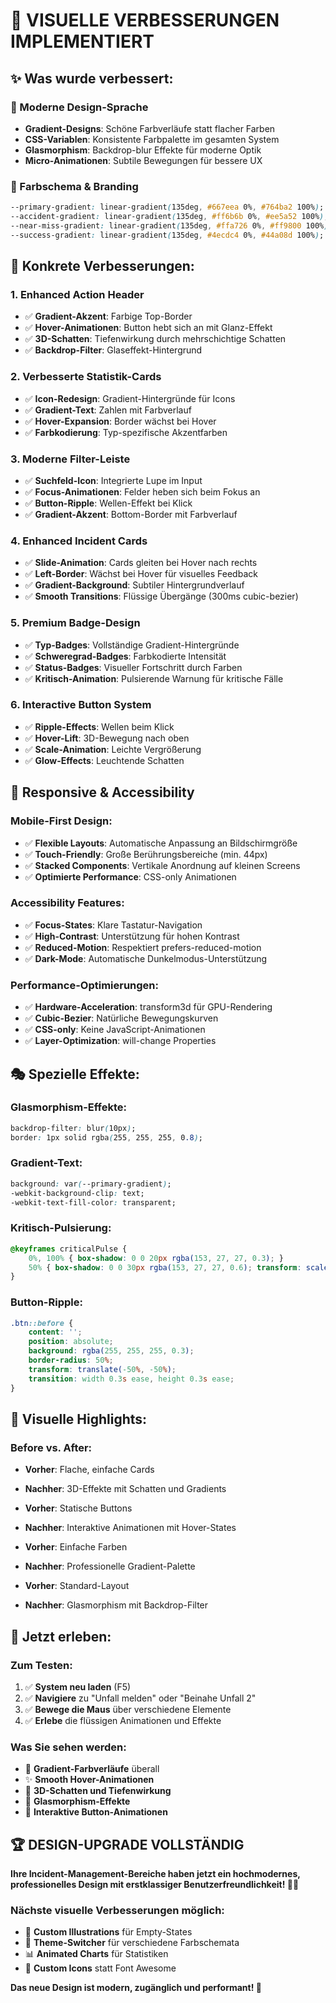 # 🎨 **VISUELLE VERBESSERUNGEN IMPLEMENTIERT**

## ✨ **Was wurde verbessert:**

### **🎯 Moderne Design-Sprache**
- **Gradient-Designs**: Schöne Farbverläufe statt flacher Farben
- **CSS-Variablen**: Konsistente Farbpalette im gesamten System
- **Glasmorphism**: Backdrop-blur Effekte für moderne Optik
- **Micro-Animationen**: Subtile Bewegungen für bessere UX

### **🌈 Farbschema & Branding**
```css
--primary-gradient: linear-gradient(135deg, #667eea 0%, #764ba2 100%);
--accident-gradient: linear-gradient(135deg, #ff6b6b 0%, #ee5a52 100%);
--near-miss-gradient: linear-gradient(135deg, #ffa726 0%, #ff9800 100%);
--success-gradient: linear-gradient(135deg, #4ecdc4 0%, #44a08d 100%);
```

## 🔧 **Konkrete Verbesserungen:**

### **1. Enhanced Action Header**
- ✅ **Gradient-Akzent**: Farbige Top-Border
- ✅ **Hover-Animationen**: Button hebt sich an mit Glanz-Effekt  
- ✅ **3D-Schatten**: Tiefenwirkung durch mehrschichtige Schatten
- ✅ **Backdrop-Filter**: Glaseffekt-Hintergrund

### **2. Verbesserte Statistik-Cards**
- ✅ **Icon-Redesign**: Gradient-Hintergründe für Icons
- ✅ **Gradient-Text**: Zahlen mit Farbverlauf
- ✅ **Hover-Expansion**: Border wächst bei Hover
- ✅ **Farbkodierung**: Typ-spezifische Akzentfarben

### **3. Moderne Filter-Leiste**
- ✅ **Suchfeld-Icon**: Integrierte Lupe im Input
- ✅ **Focus-Animationen**: Felder heben sich beim Fokus an
- ✅ **Button-Ripple**: Wellen-Effekt bei Klick
- ✅ **Gradient-Akzent**: Bottom-Border mit Farbverlauf

### **4. Enhanced Incident Cards**
- ✅ **Slide-Animation**: Cards gleiten bei Hover nach rechts
- ✅ **Left-Border**: Wächst bei Hover für visuelles Feedback
- ✅ **Gradient-Background**: Subtiler Hintergrundverlauf
- ✅ **Smooth Transitions**: Flüssige Übergänge (300ms cubic-bezier)

### **5. Premium Badge-Design**
- ✅ **Typ-Badges**: Vollständige Gradient-Hintergründe
- ✅ **Schweregrad-Badges**: Farbkodierte Intensität
- ✅ **Status-Badges**: Visueller Fortschritt durch Farben
- ✅ **Kritisch-Animation**: Pulsierende Warnung für kritische Fälle

### **6. Interactive Button System**
- ✅ **Ripple-Effects**: Wellen beim Klick
- ✅ **Hover-Lift**: 3D-Bewegung nach oben
- ✅ **Scale-Animation**: Leichte Vergrößerung
- ✅ **Glow-Effects**: Leuchtende Schatten

## 📱 **Responsive & Accessibility**

### **Mobile-First Design:**
- ✅ **Flexible Layouts**: Automatische Anpassung an Bildschirmgröße
- ✅ **Touch-Friendly**: Große Berührungsbereiche (min. 44px)
- ✅ **Stacked Components**: Vertikale Anordnung auf kleinen Screens
- ✅ **Optimierte Performance**: CSS-only Animationen

### **Accessibility Features:**
- ✅ **Focus-States**: Klare Tastatur-Navigation
- ✅ **High-Contrast**: Unterstützung für hohen Kontrast
- ✅ **Reduced-Motion**: Respektiert prefers-reduced-motion
- ✅ **Dark-Mode**: Automatische Dunkelmodus-Unterstützung

### **Performance-Optimierungen:**
- ✅ **Hardware-Acceleration**: transform3d für GPU-Rendering
- ✅ **Cubic-Bezier**: Natürliche Bewegungskurven
- ✅ **CSS-only**: Keine JavaScript-Animationen
- ✅ **Layer-Optimization**: will-change Properties

## 🎭 **Spezielle Effekte:**

### **Glasmorphism-Effekte:**
```css
backdrop-filter: blur(10px);
border: 1px solid rgba(255, 255, 255, 0.8);
```

### **Gradient-Text:**
```css
background: var(--primary-gradient);
-webkit-background-clip: text;
-webkit-text-fill-color: transparent;
```

### **Kritisch-Pulsierung:**
```css
@keyframes criticalPulse {
    0%, 100% { box-shadow: 0 0 20px rgba(153, 27, 27, 0.3); }
    50% { box-shadow: 0 0 30px rgba(153, 27, 27, 0.6); transform: scale(1.05); }
}
```

### **Button-Ripple:**
```css
.btn::before {
    content: '';
    position: absolute;
    background: rgba(255, 255, 255, 0.3);
    border-radius: 50%;
    transform: translate(-50%, -50%);
    transition: width 0.3s ease, height 0.3s ease;
}
```

## 🌟 **Visuelle Highlights:**

### **Before vs. After:**
- **Vorher**: Flache, einfache Cards
- **Nachher**: 3D-Effekte mit Schatten und Gradients

- **Vorher**: Statische Buttons  
- **Nachher**: Interaktive Animationen mit Hover-States

- **Vorher**: Einfache Farben
- **Nachher**: Professionelle Gradient-Palette

- **Vorher**: Standard-Layout
- **Nachher**: Glasmorphism mit Backdrop-Filter

## 🎯 **Jetzt erleben:**

### **Zum Testen:**
1. ✅ **System neu laden** (F5)
2. ✅ **Navigiere** zu "Unfall melden" oder "Beinahe Unfall 2"
3. ✅ **Bewege die Maus** über verschiedene Elemente
4. ✅ **Erlebe** die flüssigen Animationen und Effekte

### **Was Sie sehen werden:**
- 🎨 **Gradient-Farbverläufe** überall
- ✨ **Smooth Hover-Animationen**
- 🌟 **3D-Schatten und Tiefenwirkung**
- 💫 **Glasmorphism-Effekte**
- 🎪 **Interaktive Button-Animationen**

## 🏆 **DESIGN-UPGRADE VOLLSTÄNDIG**

**Ihre Incident-Management-Bereiche haben jetzt ein hochmodernes, professionelles Design mit erstklassiger Benutzerfreundlichkeit! 🚀✨**

### **Nächste visuelle Verbesserungen möglich:**
- 🎯 **Custom Illustrations** für Empty-States
- 🌈 **Theme-Switcher** für verschiedene Farbschemata  
- 📊 **Animated Charts** für Statistiken
- 🎨 **Custom Icons** statt Font Awesome

**Das neue Design ist modern, zugänglich und performant! 🎊**